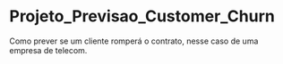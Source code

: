 # Projeto_Previsao_Customer_Churn
Como prever se um cliente romperá o contrato, nesse caso de uma empresa de telecom.
